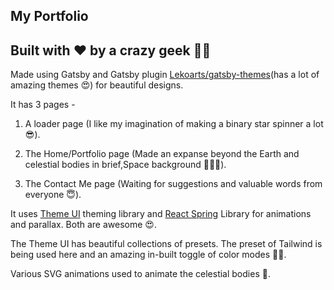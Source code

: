 ## My Portfolio

## Built with ❤ by a crazy geek 👩‍💻

Made using Gatsby and Gatsby plugin [Lekoarts/gatsby-themes](https://github.com/LekoArts/gatsby-themes)(has a lot of amazing themes 😍) for beautiful designs. 

It has 3 pages - 
1. A loader page (I like my imagination of making a binary star spinner a lot 😎).

2. The Home/Portfolio page (Made an expanse beyond the Earth and celestial bodies in brief,Space background 🌙🌠🌟).

3. The Contact Me page (Waiting for suggestions and valuable words from everyone 😇).

It uses [Theme UI](https://theme-ui.com/) theming library and [React Spring](https://www.react-spring.io/) Library for animations and parallax. Both are awesome 😍.

The Theme UI has beautiful collections of presets. The preset of Tailwind is being used here and an amazing in-built toggle of color modes 🌝🌚.

Various SVG animations used to animate the celestial bodies 💫.